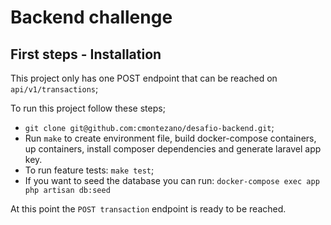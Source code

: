 # Backend challenge

## First steps - Installation

This project only has one POST endpoint that can be reached on `api/v1/transactions`;

To run this project follow these steps;
 - `git clone git@github.com:cmontezano/desafio-backend.git`;
 - Run `make` to create environment file, build docker-compose containers, up containers, install composer dependencies and generate laravel app key.
 - To run feature tests: `make test`;
 - If you want to seed the database you can run: `docker-compose exec app php artisan db:seed`

At this point the `POST transaction` endpoint is ready to be reached.

